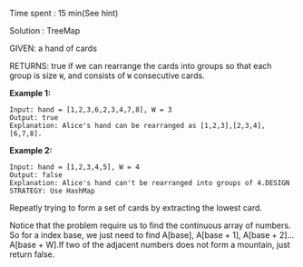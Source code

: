 Time spent : 15 min(See hint)

Solution : TreeMap	

GIVEN: a hand of cards

RETURNS: true if we can rearrange the cards into groups so that each group is size `W`, and consists of `W` consecutive cards.


**Example 1:**

```
Input: hand = [1,2,3,6,2,3,4,7,8], W = 3
Output: true
Explanation: Alice's hand can be rearranged as [1,2,3],[2,3,4],[6,7,8].
```

**Example 2:**

```
Input: hand = [1,2,3,4,5], W = 4
Output: false
Explanation: Alice's hand can't be rearranged into groups of 4.DESIGN STRATEGY: Use HashMap
```



Repeatly trying to form a set of cards by extracting the lowest card.

Notice that the problem require us to find the continuous array of numbers. So for a index base, we just need to find A[base], A[base + 1], A[base + 2]... A[base + W].If two of the adjacent numbers does not form a mountain, just return false.